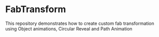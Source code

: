 # FabTransform
This repository demonstrates how to create custom fab transformation using Object animations, Circular Reveal and Path Animation
